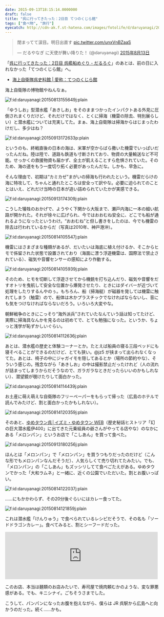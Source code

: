 ```yaml
---
date: 2015-09-13T18:15:14.0000000
draft: false
title: "呉に行ってきたった：2日目 てつのくじら館"
tags: ["食べ物", "旅行"]
eyecatch: http://cdn-ak.f.st-hatena.com/images/fotolife/d/daruyanagi/20150813/20150813155649.jpg
---
```

<p><blockquote class="twitter-tweet" data-lang="ja"><p lang="ja" dir="ltr">閉まってて涙目。明日出直す <a href="http://t.co/unxVnBZaaS">pic.twitter.com/unxVnBZaaS</a></p>&mdash; だるやなぎ に天使が舞い降りた！ (@daruyanagi) <a href="https://twitter.com/daruyanagi/status/631741555758383104?ref_src=twsrc%5Etfw">2015年8月13日</a></blockquote><script async src="https://platform.twitter.com/widgets.js" charset="utf-8"></script></p><p>「<a href="https://blog.daruyanagi.jp/entry/2015/08/31/190752">&#x5449;&#x306B;&#x884C;&#x3063;&#x3066;&#x304D;&#x305F;&#x3063;&#x305F;&#xFF1A;2&#x65E5;&#x76EE; &#x5449;&#x8266;&#x8239;&#x3081;&#x3050;&#x308A; - &#x3060;&#x308B;&#x308D;&#x3050;</a>」のあとは、前の日に入れなかった「てつのくじら館」へ。</p>

<ul>
<li><a href="http://www.jmsdf-kure-museum.go.jp/">&#x6D77;&#x4E0A;&#x81EA;&#x885B;&#x968A;&#x5449;&#x53F2;&#x6599;&#x9928; | &#x611B;&#x79F0;&#xFF1A;&#x3066;&#x3064;&#x306E;&#x304F;&#x3058;&#x3089;&#x9928;</a></li>
</ul><p>海上自衛隊の博物館やねんなぁ。</p><p><span itemscope itemtype="http://schema.org/Photograph"><img src="20150813155649.jpg" alt="f:id:daruyanagi:20150813155649j:plain" title="f:id:daruyanagi:20150813155649j:plain" class="hatena-fotolife" itemprop="image"></span></p><p>「ゆうしお」型潜水艦「あきしお」をそのままつかったインパクトある外見に圧倒されまくりだけど、それだけではなく、とくに掃海（機雷の除去、特別展らしい）と潜水艦については充実してた。まぁ、海上自衛隊は掃海からはじまったわけだし、多少はね？</p><p><span itemscope itemtype="http://schema.org/Photograph"><img src="20150913172633.png" alt="f:id:daruyanagi:20150913172633p:plain" title="f:id:daruyanagi:20150913172633p:plain" class="hatena-fotolife" itemprop="image"></span></p><p>というのも、終戦直後の日本の海は、米軍が空からばら撒いた機雷でいっぱいだったんだね。陸は陸で、道路も鉄道も寸断されており、物資の大量輸送など不可能。せっかくの救援物資も届かず、全土が飢えることすら危惧されていた。そのため、海の道をもう一度切り拓く必要があったんだな。しかも、早急に。</p><p>そんな理由で、初期は“カミカゼ”まがいの掃海も行われたという。機雷だらけの海に特攻して、ちゃんと通れたところは安全って訳やな。必要に迫られてのこととはいえ、どれだけ当時の日本が追い詰められていたかが実感できる。</p><p><span itemscope itemtype="http://schema.org/Photograph"><img src="20150913174309.jpg" alt="f:id:daruyanagi:20150913174309j:plain" title="f:id:daruyanagi:20150913174309j:plain" class="hatena-fotolife" itemprop="image"></span></p><p>こうした犠牲のおかげで、ようやく下関から大阪まで、瀬戸内海に一本の細い航路が開かれた。それが徐々に広げられ、今ではおおむね安全に、どこでも船が通れるようになったというわけ。“おおむね”と但し書きをしたのは、今でも機雷の除去は行われているからだ（写真は2010年、神戸港沖）。</p><p><span itemscope itemtype="http://schema.org/Photograph"><img src="20150814105547.jpg" alt="f:id:daruyanagi:20150814105547j:plain" title="f:id:daruyanagi:20150814105547j:plain" class="hatena-fotolife" itemprop="image"></span></p><p>機雷にはさまざまな種類があるが、だいたいは海底に植え付けるか、そこからヒモで係留された状態で設置されており（海面に漂う浮遊機雷は、国際法で禁止されている）、磁気や音響センサーの感知により作動する。</p><p><span itemscope itemtype="http://schema.org/Photograph"><img src="20150814105939.jpg" alt="f:id:daruyanagi:20150814105939j:plain" title="f:id:daruyanagi:20150814105939j:plain" class="hatena-fotolife" itemprop="image"></span></p><p>そのため、ヒモを切断して浮遊させてから機銃を打ち込んだり、磁気や音響をだすオトリを曳航して安全な位置から爆発させたり、ときにはダイバーが近づいて処理をしたりするんやのぅ。もちろん、船（掃海艇）が磁器を発しては機雷に触れてしまう（触雷）ので、船体は木かプラスチックでなければならないし、音にも気をつけなければならないだろう。いろいろ大変やな。</p><p>朝鮮戦争のときにこっそり“海外派兵”されていたなんていう話は知ってたけど、実際に掃海具なんかを見るのは初めてで、とても勉強になった。というか、ちょっと浅学が恥ずかしいぐらい。</p><p><span itemscope itemtype="http://schema.org/Photograph"><img src="20150814112636.jpg" alt="f:id:daruyanagi:20150814112636j:plain" title="f:id:daruyanagi:20150814112636j:plain" class="hatena-fotolife" itemprop="image"></span></p><p>あとは、潜水艦の歴史と体験コーナーとか。たとえば船員の寝る三段ベッドにも寝そべることができるのだけど、とても狭い。@jz5 が挟まって出られなくなってた。あとは、椅子の中にジャガイモを隠してあるとか（場所の節約やな）、そういう感じの。残念ながら「あきしお」の中は撮影禁止だったけれど（人の流れが詰まってしまうからだそうなので、ガラガラなときだったらいいのかもしれない）、潜望鏡が覗けたりして面白かった。</p><p><span itemscope itemtype="http://schema.org/Photograph"><img src="20150814114439.jpg" alt="f:id:daruyanagi:20150814114439j:plain" title="f:id:daruyanagi:20150814114439j:plain" class="hatena-fotolife" itemprop="image"></span></p><p>お土産に萌え萌えな自衛隊のフリーペーパーをもらって帰った（広島のホテルで読んでみたけど、割と面白かったかもしれない）。</p><p><span itemscope itemtype="http://schema.org/Photograph"><img src="20150814120359.jpg" alt="f:id:daruyanagi:20150814120359j:plain" title="f:id:daruyanagi:20150814120359j:plain" class="hatena-fotolife" itemprop="image"></span></p><p>そのあと、<a href="https://www.izumi.jp/kure/">&#x3086;&#x3081;&#x30BF;&#x30A6;&#x30F3;&#x5449;&#x2502;&#x30A4;&#x30BA;&#x30DF;&#x30FB;&#x3086;&#x3081;&#x30BF;&#x30A6;&#x30F3; WEB</a>（歴史秘話ヒストリア「幻の巨大潜水艦伊400」に出てきた元乗組員の爺さんがやってる店やな）のなかにある「メロンパン」というお店で「こしあん」を買って食べた。</p><p><span itemscope itemtype="http://schema.org/Photograph"><img src="20150913180256.jpg" alt="f:id:daruyanagi:20150913180256j:plain" title="f:id:daruyanagi:20150913180256j:plain" class="hatena-fotolife" itemprop="image"></span></p><p>ほんとは「メロンパン」で「メロンパン」を買うつもりだったのだけど（こんな形でもメロンパンなんだそうだ）、人気らしくて売り切れてたみたい。でも、「メロンパン」の「こしあん」もズッシリしてて食べごたえがある。ゆめタウンでかった「大和ラムネ」と一緒に、近くの公園でいただいた。割とお腹いっぱい。</p><p><span itemscope itemtype="http://schema.org/Photograph"><img src="20150814122037.jpg" alt="f:id:daruyanagi:20150814122037j:plain" title="f:id:daruyanagi:20150814122037j:plain" class="hatena-fotolife" itemprop="image"></span></p><p>……にもかかわらず、その20分後ぐらいにはカレー食ってた。</p><p><span itemscope itemtype="http://schema.org/Photograph"><img src="20150814121859.jpg" alt="f:id:daruyanagi:20150814121859j:plain" title="f:id:daruyanagi:20150814121859j:plain" class="hatena-fotolife" itemprop="image"></span></p><p>これは潜水艦「けんりゅう」で食べられているレシピだそうで、その名も「ソードドラゴンカレー」。食べてみると、割とシーフードだった。</p><p><iframe src="https://hatenablog-parts.com/embed?url=http%3A%2F%2Ftabelog.com%2Fhiroshima%2FA3404%2FA340401%2F34007709%2F" title="りゅう (呉/うどん)" class="embed-card embed-webcard" scrolling="no" frameborder="0" style="display: block; width: 100%; height: 155px; max-width: 500px; margin: 10px 0px;"></iframe></p><p>このお店、本当は麺類のお店みたいで、寿司屋で焼肉頼むかのような、変な罪悪感がある。でも、キニシナイ。ごちそうさまでした。</p><p>こうして、パンパンになったお腹を抱えながら、僕らは JR 呉駅から広島へと向かうのだった。続く……かも。</p>
